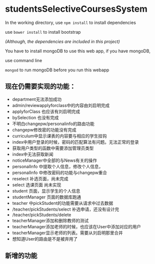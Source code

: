 # studentsSelectiveCoursesSystem

In the working directory, use
`npm install`
to install dependencies

use 
`bower install` 
to install bootstrap

*(Although, the dependencies are included in this project)*

You have to install mongoDB to use this web app, if you have mongoDB, 

use command line

`mongod`
to run mongoDB before you run this webapp

## 现在仍需要实现的功能：

* department无法添加成功
* admin/reviewapplyforclass中的内容由刘启明完成
* applyforClass 也应该有刘启明完成
* bySelection 也没有完成
* 不明白changepw/personalinfo的路由功能
* changepw修改密的功能没有完成
* curriculum中显示课表的内容要与相应的学生挂钩
* index中用户登录的时候，密码的匹配算法有问题。无法正常的登录
* 获取用户类型的函数中需要添加管理员类型
* index中无法获取新闻
* noticeManager中全部的与News有关的操作
* personalInfo 中提取个人信息，修改个人信息，
* personalInfo 中修改密码的功能与changepw重合
* reselect 补选页面，尚未完成
* select 选课页面 尚未实现
* student 页面，显示学生的个人信息
* studentManager 页面的数据库跑通
* teacher 中pickStudent的功能需要从请求中过去数据
* /teacher/pickStudents/select 补选申请，还没有设计完
* /teacher/pickStudents/delete
* teacherManager添加和删除教师的测试
* teacherManager添加老师的时候，也应该在User中添加对应的用户
* teacherManager显示老师的列表。需要从刘启明那里合并
* 想知道User的路由是不是被弃用了

## 新增的功能
